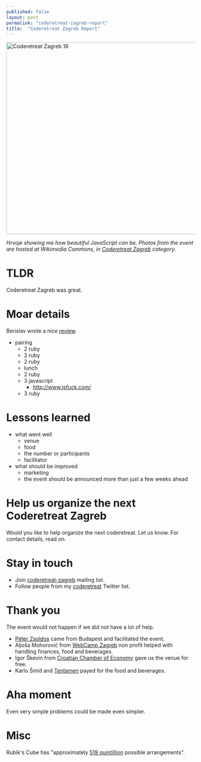 ```yaml
---
published: false
layout: post
permalink: "coderetreat-zagreb-report"
title:  "Coderetreat Zagreb Report"
---
```


<a title="By Zeljko.filipin (Own work) [CC-BY-SA-4.0 (http://creativecommons.org/licenses/by-sa/4.0)], via Wikimedia Commons" href="https://commons.wikimedia.org/wiki/File%3ACoderetreat_Zagreb_16.jpg"><img width="512" alt="Coderetreat Zagreb 16" src="//upload.wikimedia.org/wikipedia/commons/thumb/a/a1/Coderetreat_Zagreb_16.jpg/512px-Coderetreat_Zagreb_16.jpg"/></a>

*Hrvoje showing me how beautiful JavaScript can be. Photos from the event are hosted at Wikimedia Commons, in [Coderetreat Zagreb](https://commons.wikimedia.org/wiki/Category:Coderetreat_Zagreb) category.*

# TLDR

Coderetreat Zagreb was great.

# Moar details

Berislav wrote a nice [review](http://babinho.net/2014/11/i-attended-my-first-coderetreat/).

- pairing
  - 2 ruby
  - 2 ruby
  - 2 ruby
  - lunch
  - 2 ruby
  - 3 javascript
    - http://www.jsfuck.com/
  - 3 ruby

# Lessons learned

- what went well
  - venue
  - food
  - the number or participants
  - facilitator
- what should be improved
  - marketing
  - the event should be announced more than just a few weeks ahead

# Help us organize the next Coderetreat Zagreb

Would you like to help organize the next coderetreat. Let us know. For contact details, read on.

# Stay in touch

- Join [coderetreat-zagreb](https://groups.google.com/forum/#!forum/coderetreat-zagreb) mailing list.
- Follow people from my [coderetreat](https://twitter.com/zeljkofilipin/lists/coderetreat/members) Twitter list.

# Thank you

The event would not happen if we did not have a lot of help.

- [Péter Zsoldos](http://blog.zsoldosp.eu/) came from Budapest and facilitated the event.
- Aljoša Mohorović from [WebCamp Zagreb](http://webcampzg.org/) non profit helped with handling finances, food and beverages.
- Igor Škevin from [Croatian Chamber of Economy](http://en.hgk.hr/) gave us the venue for free.
- Karlo Šmid and [Tentamen](https://www.tentamen.hr/) payed for the food and beverages.


# Aha moment

Even very simple problems could be made even simpler.

# Misc

Rubik's Cube has "approximately [519 quintillion](https://en.wikipedia.org/wiki/Rubik%27s_Cube#Permutations) possible arrangements".
